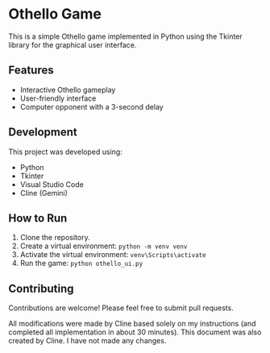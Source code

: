 # Othello Game

This is a simple Othello game implemented in Python using the Tkinter library for the graphical user interface.

## Features

- Interactive Othello gameplay
- User-friendly interface
- Computer opponent with a 3-second delay

## Development

This project was developed using:

- Python
- Tkinter
- Visual Studio Code
- Cline (Gemini)

## How to Run

1.  Clone the repository.
2.  Create a virtual environment: `python -m venv venv`
3.  Activate the virtual environment: `venv\Scripts\activate`
4.  Run the game: `python othello_ui.py`

## Contributing

Contributions are welcome! Please feel free to submit pull requests.

All modifications were made by Cline based solely on my instructions (and completed all implementation in about 30 minutes). This document was also created by Cline. I have not made any changes.
